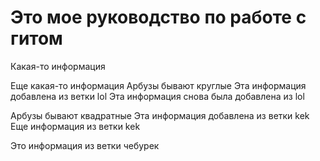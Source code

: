 # Это мое руководство по работе с гитом

Какая-то информация

Еще какая-то информация
Арбузы бывают круглые
Эта информация добавлена из ветки lol
Эта информация снова была добавлена из lol

Арбузы бывают квадратные 
Эта информация добавлена из ветки kek
Еще информация из ветки kek

Это информация из ветки чебурек